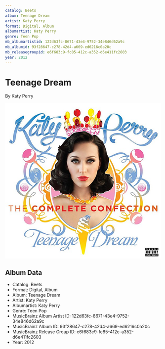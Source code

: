 ```yaml
---
catalog: Beets
album: Teenage Dream
artist: Katy Perry
format: Digital, Album
albumartist: Katy Perry
genre: Teen Pop
mb_albumartistid: 122d63fc-8671-43e4-9752-34e846d62a9c
mb_albumid: 93f28647-c278-42d4-a669-ed6216c0a20c
mb_releasegroupid: e6f683c9-fc85-412c-a352-d6e411fc2603
year: 2012
---
```


# Teenage Dream

By Katy Perry

![](../../assets/beetscovers/Katy_Perry-Teenage_Dream.jpg)

## Album Data

- Catalog: Beets
- Format: Digital, Album
- Album: Teenage Dream
- Artist: Katy Perry
- Albumartist: Katy Perry
- Genre: Teen Pop
- MusicBrainz Album Artist ID: 122d63fc-8671-43e4-9752-34e846d62a9c
- MusicBrainz Album ID: 93f28647-c278-42d4-a669-ed6216c0a20c
- MusicBrainz Release Group ID: e6f683c9-fc85-412c-a352-d6e411fc2603
- Year: 2012

